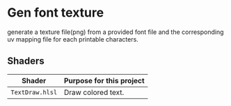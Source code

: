 # Gen font texture

generate a texture file(png) from a provided font file and the corresponding uv mapping file for each printable characters. 

## Shaders

Shader          | Purpose for this project
--------------- | ----------------------------
`TextDraw.hlsl` | Draw colored text.
